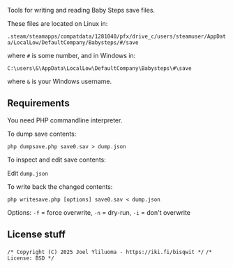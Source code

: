 Tools for writing and reading Baby Steps save files.

These files are located on Linux in:

`.steam/steamapps/compatdata/1281040/pfx/drive_c/users/steamuser/AppData/LocalLow/DefaultCompany/Babysteps/#/save`

where `#` is some number, and in Windows in:

`C:\users\&\AppData\LocalLow\DefaultCompany\Babysteps\#\save`

where `&` is your Windows username.

## Requirements

You need PHP commandline interpreter.

To dump save contents:

`php dumpsave.php save0.sav > dump.json`

To inspect and edit save contents:

Edit `dump.json` 

To write back the changed contents:

`php writesave.php [options] save0.sav < dump.json`

Options: `-f` = force overwrite, `-n` = dry-run, `-i` = don't overwrite

## License stuff

`/* Copyright (C) 2025 Joel Yliluoma - https://iki.fi/bisqwit */`
`/* License: BSD */`
